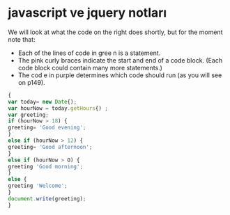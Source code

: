 # javascript ve jquery notları 

We will look at what the code on the right does
shortly, but for the moment note that:

* Each of the lines of code in gree n is a statement.
* The pink curly braces indicate the start and end of a code block. (Each code block could contain many more statements.)
* The cod e in purple determines which code should run (as you will see on p149).

~~~js
{
var today= new Date{);
var hourNow = today.getHours{) ;
var greeting;
if (hourNow > 18) {
greeting= 'Good evening';
}
else if (hourNow > 12) {
greeting= 'Good afternoon';
}
else if (hourNow > O) {
greeting 'Good morning';
}
else {
greeting 'Welcome';
}
document.write(greeting);
}
~~~
